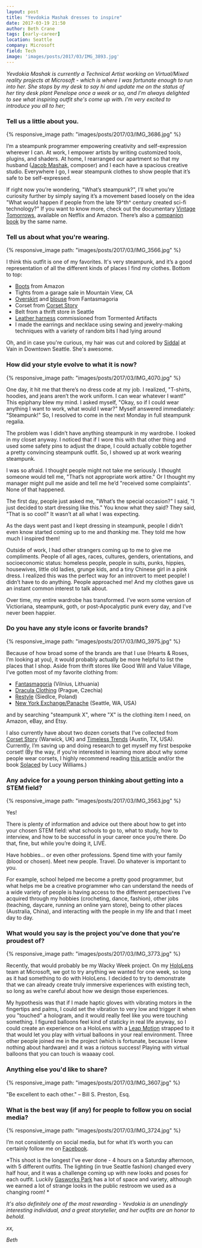 ```yaml
---
layout: post
title: "Yevdokia Mashak dresses to inspire"
date: 2017-03-19 21:50
author: Beth Crane
tags: [early-career]
location: Seattle
company: Microsoft
field: Tech
image: 'images/posts/2017/03/IMG_3893.jpg'
---
```


*Yevdokia Mashak is currently a Technical Artist working on Virtual/Mixed reality projects at Microsoft - which is where I was fortunate enough to run into her. She stops by my desk to say hi and update me on the status of her tiny desk plant Penelope once a week or so, and I'm always delighted to see what inspiring outfit she's come up with. I'm very excited to introduce you all to her;*

### Tell us a little about you.

{% responsive_image path: "images/posts/2017/03/IMG_3686.jpg" %}

I’m a steampunk programmer empowering creativity and self-expression wherever I can. At work, I empower artists by writing customized tools, plugins, and shaders. At home, I rearranged our apartment so that my husband ([Jacob Mashak](http://www.jacobmashak.com/bio.html), composer) and I each have a spacious creative studio. Everywhere I go, I wear steampunk clothes to show people that it’s safe to be self-expressed.

If right now you’re wondering, "What’s steampunk?", I’ll whet you’re curiosity further by simply saying it’s a movement based loosely on the idea "What would happen if people from the late 19^th^ century created sci-fi technology?" If you want to know more, check out the documentary [Vintage Tomorrows](http://nflx.it/2lRSLhw), available on Netflix and Amazon. There’s also a [companion book](http://amzn.to/2njZNss) by the same name.

### Tell us about what you're wearing.

{% responsive_image path: "images/posts/2017/03/IMG_3566.jpg" %}

I think this outfit is one of my favorites. It's very steampunk, and it’s a good representation of all the different kinds of places I find my clothes. Bottom to top:

- [Boots](http://amzn.to/2mAjZq9) from Amazon
- Tights from a garage sale in Mountain View, CA
- [Overskirt](http://www.fantasmagoria.eu/steamdoll-steampunk-skirt-rqbl) and [blouse](http://www.fantasmagoria.eu/steamgirl-shirt-rqbl-sp105-black) from Fantasmagoria
- Corset from [Corset Story](https://www.corset-story.com/)
- Belt from a thrift store in Seattle
- [Leather harness](http://www.tormentedartifacts.com/advharness.html) commissioned from Tormented Artifacts
- I made the earrings and necklace using sewing and jewelry-making techniques with a variety of random bits I had lying around

Oh, and in case you're curious, my hair was cut and colored by [Siddal](http://www.vain.com/siddal) at Vain in Downtown Seattle. She's awesome.

### How did your style evolve to what it is now?

{% responsive_image path: "images/posts/2017/03/IMG_4070.jpg" %}

One day, it hit me that there’s no dress code at my job. I realized, "T-shirts, hoodies, and jeans aren’t the work uniform. I can wear whatever I want!" This epiphany blew my mind. I asked myself, "Okay, so if I could wear anything I want to work, what would I wear?" Myself answered immediately: "Steampunk!" So, I resolved to come in the next Monday in full steampunk regalia.

The problem was I didn’t have anything steampunk in my wardrobe. I looked in my closet anyway. I noticed that if I wore this with that other thing and used some safety pins to adjust the drape, I could actually cobble together a pretty convincing steampunk outfit. So, I showed up at work wearing steampunk.

I was so afraid. I thought people might not take me seriously. I thought someone would tell me, "That’s not appropriate work attire." Or I thought my manager might pull me aside and tell me he’d "received some complaints". None of that happened.

The first day, people just asked me, "What’s the special occasion?" I said, "I just decided to start dressing like this." You know what they said? They said, "That is so cool!" It wasn’t at all what I was expecting.

As the days went past and I kept dressing in steampunk, people I didn’t even know started coming up to me and *thanking* me. They told me how much I inspired them!

Outside of work, I had other strangers coming up to me to give me compliments. People of all ages, races, cultures, genders, orientations, and socioeconomic status: homeless people, people in suits, punks, hippies, housewives, little old ladies, grunge kids, and a tiny Chinese girl in a pink dress. I realized this was the perfect way for an introvert to meet people! I didn’t have to do anything. People approached me! And my clothes gave us an instant common interest to talk about.

Over time, my entire wardrobe has transformed. I’ve worn some version of Victioriana, steampunk, goth, or post-Apocalyptic punk every day, and I’ve never been happier.

### Do you have any style icons or favorite brands?

{% responsive_image path: "images/posts/2017/03/IMG_3975.jpg" %}

Because of how broad some of the brands are that I use (Hearts & Roses, I’m looking at you), it would probably actually be more helpful to list the places that I shop. Aside from thrift stores like Good Will and Value Village, I’ve gotten most of my favorite clothing from:

- [Fantasmagoria](http://www.fantasmagoria.eu/) (Vilnius, Lithuania)
- [Dracula Clothing](https://draculaclothing.com/) (Prague, Czechia)
- [Restyle](http://restyle.pl/main-eng.html) (Siedlce, Poland)
- [New York Exchange/Panache](http://thenewyorkxchange.com/) (Seattle, WA, USA)

and by searching "steampunk X", where "X" is the clothing item I need, on Amazon, eBay, and Etsy.

I also currently have about two dozen corsets that I’ve collected from [Corset Story](http://www.corset-story.com/) (Warwick, UK) and [Timeless Trends](https://timeless-trends.com/) (Austin, TX, USA). Currently, I’m saving up and doing research to get myself my first bespoke corset! (By the way, if you’re interested in learning more about why some people wear corsets, I highly recommend reading [this article](http://www.thelingerieaddict.com/2014/05/people-wear-corsets.html) and/or the book [Solaced](http://amzn.to/2mAcmjm) by Lucy Williams.)

### Any advice for a young person thinking about getting into a STEM field?

{% responsive_image path: "images/posts/2017/03/IMG_3563.jpg" %}

Yes!

There is plenty of information and advice out there about how to get into your chosen STEM field: what schools to go to, what to study, how to interview, and how to be successful in your career once you’re there. Do that, fine, but while you’re doing it, LIVE.

Have hobbies... or even other professions. Spend time with your family (blood or chosen). Meet new people. Travel. Do whatever is important to you.

For example, school helped me become a pretty good programmer, but what helps me be a creative programmer who can understand the needs of a wide variety of people is having access to the different perspectives I’ve acquired through my hobbies (crocheting, dance, fashion), other jobs (teaching, daycare, running an online yarn store), being to other places (Australia, China), and interacting with the people in my life and that I meet day to day.

### What would you say is the project you've done that you're proudest of?

{% responsive_image path: "images/posts/2017/03/IMG_3773.jpg" %}

Recently, that would probably be my Wacky Week project. On my [HoloLens](https://www.microsoft.com/microsoft-hololens/en-us) team at Microsoft, we got to try anything we wanted for one week, so long as it had something to do with HoloLens. I decided to try to demonstrate that we can already create truly immersive experiences with existing tech, so long as we’re careful about how we design those experiences.

My hypothesis was that if I made haptic gloves with vibrating motors in the fingertips and palms, I could set the vibration to very low and trigger it when you "touched" a hologram, and it would really feel like you were touching something. I figured balloons feel kind of staticky in real life anyway, so I could create an experience on a HoloLens with a [Leap Motion](https://www.leapmotion.com/) strapped to it that would let you play with virtual balloons in your real environment. Three other people joined me in the project (which is fortunate, because I knew nothing about hardware) and it was a riotous success! Playing with virtual balloons that you can touch is waaaay cool.

### Anything else you'd like to share?

{% responsive_image path: "images/posts/2017/03/IMG_3607.jpg" %}

"Be excellent to each other." – Bill S. Preston, Esq.

### What is the best way (if any) for people to follow you on social media?

{% responsive_image path: "images/posts/2017/03/IMG_3724.jpg" %}

I’m not consistently on social media, but for what it’s worth you can certainly follow me on [Facebook](http://www.facebook.com/yevdokia).

*This shoot is the longest I've ever done - 4 hours on a Saturday afternoon, with 5 different outfits. The lighting (in true Seattle fashion) changed every half hour, and it was a challenge coming up with new looks and poses for each outfit. Luckily [Gasworks Park](http://www.pbs.org/video/2365709474/?start=2512) has a lot of space and variety, although we earned a lot of strange looks in the public restroom we used as a changing room! *

*It's also definitely one of the most rewarding - Yevdokia is an unendingly interesting individual, and a great storyteller, and her outfits are an honor to behold.*

*xx,*

*Beth*
